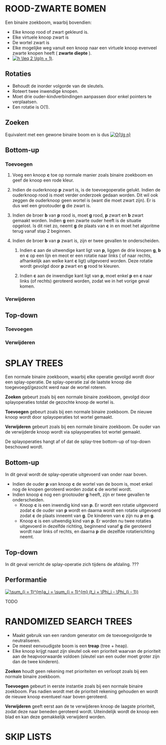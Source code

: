 # ROOD-ZWARTE BOMEN
Een binaire zoekboom, waarbij bovendien:
* Elke knoop rood of zwart gekleurd is.
* Elke virtuele knoop zwart is
* De wortel zwart is
* Elke mogelijke weg vanuit een knoop naar een virtuele knoop evenveel zwarte knopen heeft ( **zwarte diepte** ).
* <a href="https://www.codecogs.com/eqnedit.php?latex=h&space;\leq&space;2&space;\lg(n&space;&plus;&space;1)" target="_blank"><img src="https://latex.codecogs.com/gif.latex?h&space;\leq&space;2&space;\lg(n&space;&plus;&space;1)" title="h \leq 2 \lg(n + 1)" /></a>.

## Rotaties
* Behoudt de inorder volgorde van de sleutels.
* Roteert twee inwendige knopen.
* Moet drie ouder-kindverbindingen aanpassen door enkel pointers te verplaatsen.
* Een rotatie is O(1).

## Zoeken
Equivalent met een gewone binaire boom en is dus <a href="https://www.codecogs.com/eqnedit.php?latex=O(\lg&space;n)" target="_blank"><img src="https://latex.codecogs.com/gif.latex?O(\lg&space;n)" title="O(\lg n)" /></a>

## Bottom-up
### Toevoegen
1. Voeg een knoop **c** toe op normale manier zoals binaire zoekboom en geef de knoop een rode kleur.
1. Indien de ouderknoop **p** zwart is, is de toevoegoperatie gelukt. Indien de ouderknoop rood is moet verder onderzoek gedaan worden.
   Dit wil ook zeggen de ouderknoop geen wortel is (want die moet zwart zijn). Er is dus wel een grootouder **g** die zwart is.

1. Indien de broer **b** van **p** rood is, moet **g** rood, **p** zwart en **b** zwart gemaakt worden. 
    Indien **g** een zwarte ouder heeft is de situatie opgelost. Is dit niet zo, neemt **g** de plaats van **c** in en moet het algoritme terug vanaf stap 2 beginnen.

1. Indien de broer **b** van **p** zwart is, zijn er twee gevallen te onderscheiden.
   1. Indien **c** aan de uitwendige kant ligt van **p**, liggen de drie knopen **g**, **b** en **c** op een lijn en meot er een rotatie naar links (
   of naar rechts, afhankelijk aan welke kant **c** ligt) uitgevoerd worden. Deze rotatie wordt gevolgd door **p** zwart en **g** rood te kleuren.
    
   1. Indien **c** aan de inwendige kant ligt van **p**, moet enkel **p** en **c** naar links (of rechts) geroteerd worden, zodat we in het vorige geval komen.


### Verwijderen


## Top-down
### Toevoegen

### Verwijderen

# SPLAY TREES
Een normale binaire zoekboom, waarbij elke operatie gevolgd wordt door een splay-operatie. De splay-operatie zal de laatste knoop die toegevoegd/gezocht werd naar de wortel roteren.

**Zoeken** gebeurt zoals bij een normale binaire zoekboom, gevolgd door splayoperaties totdat de gezochte knoop de wortel is.

**Toevoegen** gebeurt zoals bij een normale binaire zoekboom. De nieuwe knoop wordt door splayoperaties tot wortel gemaakt.

**Verwijderen** gebeurt zoals bij een normale binaire zoekboom. De ouder van de verwijderde knoop wordt via splayoperaties tot wortel gemaakt.

De splayoperaties hangt af of dat de splay-tree bottom-up of top-down beschouwd wordt.

## Bottom-up
In dit geval wordt de splay-operatie uitgevoerd van onder naar boven.
* Indien de ouder **p** van knoop **c** de wortel van de boom is, moet enkel nog de knopen geroteerd worden zodat **c** de wortel wordt. 
* Indien knoop **c** nog een grootouder **g** heeft, zijn er twee gevallen te onderscheiden.
  * Knoop **c** is een inwendig kind van **p**. Er wordt een rotatie uitgevoerd zodat **c** de ouder van **p** wordt en daarna wordt een rotatie uitgevoerd zodat **c** de plaats inneemt van **g**. De kinderen van **c** zijn nu **p** en **g**.
  * Knoop **c** is een uitwendig kind van **p**. Er worden nu twee rotaties uitgevoerd in dezelfde richting, beginnend vanaf **g** die geroteerd wordt naar links of rechts, en daarna **p** die dezelfde rotatierichting neemt.
  
## Top-down
In dit geval verricht de splay-operatie zich tijdens de afdaling.
???

## Performantie


<a href="https://www.codecogs.com/eqnedit.php?latex=\sum_{i&space;=&space;1}^{m}a_i&space;=&space;\sum_{i&space;=&space;1}^{m}&space;(t_i&space;&plus;&space;\Phi_i&space;-&space;\Phi_{i&space;-&space;1})" target="_blank"><img src="https://latex.codecogs.com/gif.latex?\sum_{i&space;=&space;1}^{m}a_i&space;=&space;\sum_{i&space;=&space;1}^{m}&space;(t_i&space;&plus;&space;\Phi_i&space;-&space;\Phi_{i&space;-&space;1})" title="\sum_{i = 1}^{m}a_i = \sum_{i = 1}^{m} (t_i + \Phi_i - \Phi_{i - 1})" /></a>

TODO

# RANDOMIZED SEARCH TREES
* Maakt gebruik van een random generator om de toevoegvolgorde te neutraliseren. 
* De meest eenvoudigste boom is een **treap** (tree + heap).
* Elke knoop krijgt naast zijn sleutel ook een prioriteit waarvan de prioriteit aan de heapvoorwaarde voldoen (sleutel van een ouder moet groter zijn dan de twee kinderen).

**Zoeken** houdt geen rekening met prioriteiten en verloopt zoals bij een normale binaire zoekboom.

**Toevoegen** gebeurt in eerste instantie zoals bij een normale binaire zoekboom. Pas nadien wordt met de prioriteit rekening gehouden en wordt de nieuwe knoop eventueel naar boven geroteerd.

**Verwijderen** geeft eerst aan de te verwijderen knoop de laagste prioriteit, zodat deze naar beneden geroteerd wordt. Uiteindelijk wordt de knoop een blad en kan deze gemakkelijk verwijderd worden.



# SKIP LISTS
